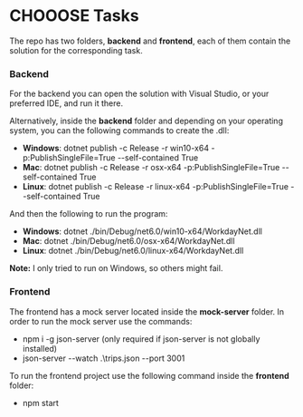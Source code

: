 
# CHOOOSE Tasks

The repo has two folders, **backend** and **frontend**, each of them contain the solution for the corresponding task.

### Backend
For the backend you can open the solution with Visual Studio, or your preferred IDE, and run it there. 

Alternatively, inside the **backend** folder and depending on your operating system,  you can the following commands to create the .dll:
- **Windows**: dotnet publish -c Release -r win10-x64 -p:PublishSingleFile=True --self-contained True
- **Mac**: dotnet publish -c Release -r osx-x64 -p:PublishSingleFile=True --self-contained True
- **Linux**: dotnet publish -c Release -r linux-x64 -p:PublishSingleFile=True --self-contained True

And then the following to run the program:
- **Windows**: dotnet ./bin/Debug/net6.0/win10-x64/WorkdayNet.dll
- **Mac**: dotnet ./bin/Debug/net6.0/osx-x64/WorkdayNet.dll
- **Linux**: dotnet ./bin/Debug/net6.0/linux-x64/WorkdayNet.dll 

**Note:** I only tried to run on Windows, so others might fail.

### Frontend
The frontend has a mock server located inside the **mock-server** folder. In order to run the mock server use the commands:
- npm i -g json-server (only required if json-server is not globally installed)
- json-server --watch .\trips.json --port 3001

To run the frontend project use the following command inside the **frontend** folder:
- npm start
